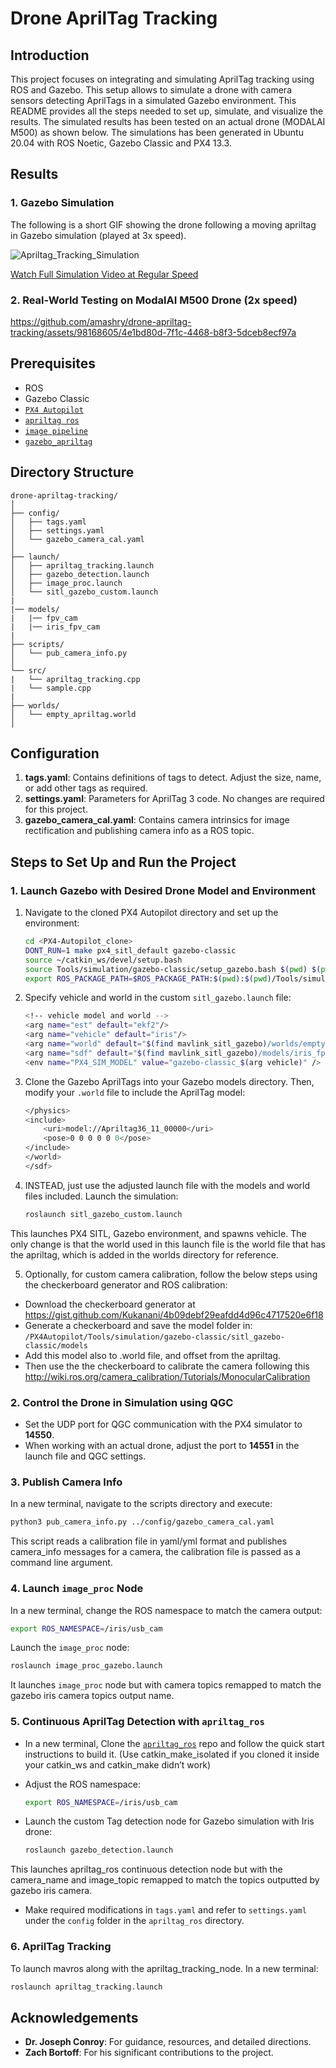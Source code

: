 # Drone AprilTag Tracking

## Introduction

This project focuses on integrating and simulating AprilTag tracking using ROS and Gazebo. This setup allows to simulate a drone with camera sensors detecting AprilTags in a simulated Gazebo environment. This README provides all the steps needed to set up, simulate, and visualize the results. The simulated results has been tested on an actual drone (MODALAI M500) as shown below. The simulations has been generated in Ubuntu 20.04 with ROS Noetic, Gazebo Classic and PX4 13.3.  

## Results

### 1. Gazebo Simulation
The following is a short GIF showing the drone following a moving apriltag in Gazebo simulation (played at 3x speed). 

![Apriltag_Tracking_Simulation](https://github.com/amashry/drone-apriltag-tracking/assets/98168605/edb0ec1d-e823-4755-9bbb-bb38ebbbe4b3)

[Watch Full Simulation Video at Regular Speed](https://drive.google.com/file/d/1BENt4jlVE9ZlOnhGOyNCU46K_hcbx11J/view?usp=sharing)

### 2. Real-World Testing on ModalAI M500 Drone (2x speed)

https://github.com/amashry/drone-apriltag-tracking/assets/98168605/4e1bd80d-7f1c-4468-b8f3-5dceb8ecf97a

## Prerequisites

- ROS
- Gazebo Classic
- [`PX4 Autopilot`](https://github.com/PX4/PX4-Autopilot)
- [`apriltag ros`](https://github.com/AprilRobotics/apriltag_ros) 
- [`image pipeline`](https://github.com/ros-perception/image_pipeline) 
- [`gazebo_apriltag`](https://github.com/koide3/gazebo_apriltag) 

## Directory Structure

```
drone-apriltag-tracking/
│
├── config/
│   ├── tags.yaml
│   ├── settings.yaml
│   └── gazebo_camera_cal.yaml
│
├── launch/
│   ├── apriltag_tracking.launch
│   ├── gazebo_detection.launch
│   ├── image_proc.launch
│   └── sitl_gazebo_custom.launch
|
|── models/
|   |── fpv_cam
|   |── iris_fpv_cam
|
├── scripts/
│   └── pub_camera_info.py
│
└── src/
|   └── apriltag_tracking.cpp
|   └── sample.cpp
|
├── worlds/
│   └── empty_apriltag.world
│
```

## Configuration

1. **tags.yaml**: Contains definitions of tags to detect. Adjust the size, name, or add other tags as required.
2. **settings.yaml**: Parameters for AprilTag 3 code. No changes are required for this project.
3. **gazebo_camera_cal.yaml**: Contains camera intrinsics for image rectification and publishing camera info as a ROS topic.

## Steps to Set Up and Run the Project

### 1. Launch Gazebo with Desired Drone Model and Environment

1. Navigate to the cloned PX4 Autopilot directory and set up the environment:

    ```bash
    cd <PX4-Autopilot_clone>
    DONT_RUN=1 make px4_sitl_default gazebo-classic
    source ~/catkin_ws/devel/setup.bash
    source Tools/simulation/gazebo-classic/setup_gazebo.bash $(pwd) $(pwd)/build/px4_sitl_default
    export ROS_PACKAGE_PATH=$ROS_PACKAGE_PATH:$(pwd):$(pwd)/Tools/simulation/gazebo-classic/sitl_gazebo-classic
    ```

2. Specify vehicle and world in the custom `sitl_gazebo.launch` file:

    ```bash
    <!-- vehicle model and world -->
    <arg name="est" default="ekf2"/>
    <arg name="vehicle" default="iris"/>
    <arg name="world" default="$(find mavlink_sitl_gazebo)/worlds/empty_custom.world"/>
    <arg name="sdf" default="$(find mavlink_sitl_gazebo)/models/iris_fpv_cam/iris_fpv_cam.sdf"/>
    <env name="PX4_SIM_MODEL" value="gazebo-classic_$(arg vehicle)" />
    ```

3. Clone the Gazebo AprilTags into your Gazebo models directory. Then, modify your `.world` file to include the AprilTag model:

    ```bash
    </physics>
    <include>
        <uri>model://Apriltag36_11_00000</uri>
        <pose>0 0 0 0 0 0</pose>
    </include>
    </world>
    </sdf>
    ```
4. INSTEAD, just use the adjusted launch file with the models and world files included. Launch the simulation:

    ```bash
    roslaunch sitl_gazebo_custom.launch
    ```
This launches PX4 SITL, Gazebo environment, and spawns vehicle. The only change is that the world used in this launch file is the world file that has the apriltag, which is added in the worlds directory for reference.

5. Optionally, for custom camera calibration, follow the below steps using the checkerboard generator and ROS calibration:
  - Download the checkerboard generator at https://gist.github.com/Kukanani/4b09debf29eafdd4d96c4717520e6f18
  - Generate a checkerboard and save the model folder in: `/PX4Autopilot/Tools/simulation/gazebo-classic/sitl_gazebo-classic/models`
  - Add this model also to .world file, and offset from the apriltag.
  - Then use the the checkerboard to calibrate the camera following this http://wiki.ros.org/camera_calibration/Tutorials/MonocularCalibration

### 2. Control the Drone in Simulation using QGC

- Set the UDP port for QGC communication with the PX4 simulator to **14550**.
- When working with an actual drone, adjust the port to **14551** in the launch file and QGC settings.

### 3. Publish Camera Info

In a new terminal, navigate to the scripts directory and execute:

```bash
python3 pub_camera_info.py ../config/gazebo_camera_cal.yaml 
```
This script reads a calibration file in yaml/yml format and publishes camera_info messages for a camera, the calibration file is passed as a command line argument. 

### 4. Launch `image_proc` Node

In a new terminal, change the ROS namespace to match the camera output:

```bash
export ROS_NAMESPACE=/iris/usb_cam
```

Launch the `image_proc` node:

```bash
roslaunch image_proc_gazebo.launch
```
It launches `image_proc` node but with camera topics remapped to match the gazebo iris camera topics output name. 

### 5. Continuous AprilTag Detection with `apriltag_ros`

- In a new terminal, Clone the [`apriltag_ros`](https://github.com/AprilRobotics/apriltag_ros) repo and follow the quick start instructions to build it. (Use catkin_make_isolated if you cloned it inside your catkin_ws and catkin_make didn’t work)

- Adjust the ROS namespace:

    ```bash
    export ROS_NAMESPACE=/iris/usb_cam
    ```

- Launch the custom Tag detection node for Gazebo simulation with Iris drone:

    ```bash
    roslaunch gazebo_detection.launch
    ```
  
This launches apriltag_ros continuous detection node but with the camera_name and image_topic remapped to match the topics outputted by gazebo iris camera. 

- Make required modifications in `tags.yaml` and refer to `settings.yaml` under the `config` folder in the `apriltag_ros` directory.

### 6. AprilTag Tracking

To launch mavros along with the apriltag_tracking_node. In a new terminal:

```bash
roslaunch apriltag_tracking.launch
```

## Acknowledgements

- **Dr. Joseph Conroy**: For guidance, resources, and detailed directions.
- **Zach Bortoff**: For his significant contributions to the project.
  
